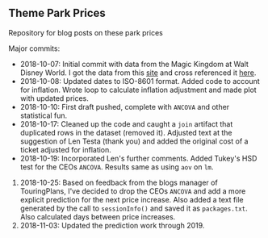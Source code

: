 ## Theme Park Prices

Repository for blog posts on these park prices




Major commits:

- 2018-10-07: Initial commit with data from the Magic Kingdom at Walt Disney World. I got the data from this [site](http://allears.net/walt-disney-world/wdw-planning/wdw-ticket-increase-guide/) and cross referenced it [here](https://www.travelandleisure.com/trip-ideas/disney-vacations/disney-world-ticket-costs-over-time).
- 2018-10-08: Updated dates to ISO-8601 format. Added code to account for inflation. Wrote loop to calculate inflation adjustment and made plot with updated prices.
- 2018-10-10: First draft pushed, complete with `ANCOVA` and other statistical fun. 
- 2018-10-17: Cleaned up the code and caught a `join` artifact that duplicated rows in the dataset (removed it). Adjusted text at the suggestion of Len Testa (thank you) and added the original cost of a ticket adjusted for inflation.
- 2018-10-19: Incorporated Len's further comments. Added Tukey's HSD test for the CEOs `ANCOVA`. Results same as using `aov` on `lm`.
1. 2018-10-25: Based on feedback from the blogs manager of TouringPlans, I've decided to drop the CEOs `ANCOVA` and add a more explicit prediction for the next price increase. Also added a text file generated by the call to `sessionInfo()` and saved it as `packages.txt`. Also calculated days between price increases.
1. 2018-11-03: Updated the prediction work through 2019.
